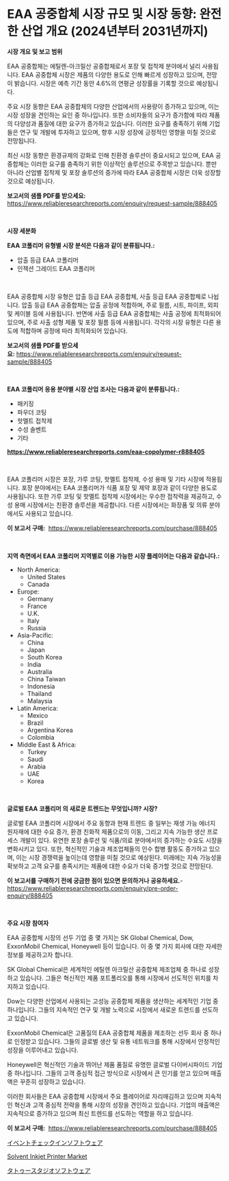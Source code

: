 <p><h1>EAA 공중합체 시장 규모 및 시장 동향: 완전한 산업 개요 (2024년부터 2031년까지)</h1></p><p><strong>시장 개요 및 보고 범위</strong></p>
<p><p>EAA 공중합체는 에틸렌-아크릴산 공중합체로서 포장 및 접착제 분야에서 널리 사용됩니다. EAA 공중합체 시장은 제품의 다양한 용도로 인해 빠르게 성장하고 있으며, 전망이 밝습니다. 시장은 예측 기간 동안 4.6%의 연평균 성장률을 기록할 것으로 예상됩니다.</p><p>주요 시장 동향은 EAA 공중합체의 다양한 산업에서의 사용량이 증가하고 있으며, 이는 시장 성장을 견인하는 요인 중 하나입니다. 또한 소비자들의 요구가 증가함에 따라 제품의 다양성과 품질에 대한 요구가 증가하고 있습니다. 이러한 요구를 충족하기 위해 기업들은 연구 및 개발에 투자하고 있으며, 향후 시장 성장에 긍정적인 영향을 미칠 것으로 전망됩니다.</p><p>최신 시장 동향은 환경규제의 강화로 인해 친환경 솔루션이 중요시되고 있으며, EAA 공중합체는 이러한 요구를 충족하기 위한 이상적인 솔루션으로 주목받고 있습니다. 뿐만 아니라 산업별 접착제 및 포장 솔루션의 증가에 따라 EAA 공중합체 시장은 더욱 성장할 것으로 예상됩니다.</p></p>
<p><strong>보고서의 샘플 PDF를 받으세요:</strong> <a href="https://www.reliableresearchreports.com/enquiry/request-sample/888405">https://www.reliableresearchreports.com/enquiry/request-sample/888405</a></p>
<p>&nbsp;</p>
<p><strong>시장 세분화</strong></p>
<p><strong>EAA 코폴리머 유형별 시장 분석은 다음과 같이 분류됩니다.:</strong></p>
<p><ul><li>압출 등급 EAA 코폴리머</li><li>인젝션 그레이드 EAA 코폴리머</li></ul></p>
<p>&nbsp;</p>
<p><p>EAA 공중합체 시장 유형은 압출 등급 EAA 공중합체, 사출 등급 EAA 공중합체로 나뉩니다. 압출 등급 EAA 공중합체는 압출 공정에 적합하며, 주로 필름, 시트, 파이프, 외피 및 케이블 등에 사용됩니다. 반면에 사출 등급 EAA 공중합체는 사출 공정에 최적화되어 있으며, 주로 사출 성형 제품 및 포장 필름 등에 사용됩니다. 각각의 시장 유형은 다른 용도에 적합하며 공정에 따라 최적화되어 있습니다.</p></p>
<p><strong>보고서의 샘플 PDF를 받으세요:</strong>&nbsp;<a href="https://www.reliableresearchreports.com/enquiry/request-sample/888405">https://www.reliableresearchreports.com/enquiry/request-sample/888405</a></p>
<p>&nbsp;</p>
<p><strong> EAA 코폴리머 응용 분야별 시장 산업 조사는 다음과 같이 분류됩니다.:</strong></p>
<p><ul><li>패키징</li><li>파우더 코팅</li><li>핫멜트 접착제</li><li>수성 솔벤트</li><li>기타</li></ul></p>
<p><strong><a href="https://www.reliableresearchreports.com/eaa-copolymer-r888405">https://www.reliableresearchreports.com/eaa-copolymer-r888405</a></strong></p>
<p>&nbsp;</p>
<p><p>EAA 코폴리머 시장은 포장, 가루 코팅, 핫멜트 접착제, 수성 용매 및 기타 시장에 적용됩니다. 포장 분야에서는 EAA 코폴리머가 식품 포장 및 제약 포장과 같이 다양한 용도로 사용됩니다. 또한 가루 코팅 및 핫멜트 접착제 시장에서는 우수한 접착력을 제공하고, 수성 용매 시장에서는 친환경 솔루션을 제공합니다. 다른 시장에서는 화장품 및 의류 분야에서도 사용되고 있습니다.</p></p>
<p><strong>이 보고서 구매:</strong>&nbsp; <a href="https://www.reliableresearchreports.com/purchase/888405">https://www.reliableresearchreports.com/purchase/888405</a></p>
<p>&nbsp;</p>
<p><strong>지역 측면에서 EAA 코폴리머 지역별로 이용 가능한 시장 플레이어는 다음과 같습니다.:</strong></p>
<p><ul>
    <li>
        North America:
        <ul>
            <li>United States</li>
            <li>Canada</li>
        </ul>
    </li>
    <li>
        Europe:
        <ul>
            <li>Germany</li>
            <li>France</li>
            <li>U.K.</li>
            <li>Italy</li>
            <li>Russia</li>
        </ul>
    </li>
    <li>
        Asia-Pacific:
        <ul>
            <li>China</li>
            <li>Japan</li>
            <li>South Korea</li>
            <li>India</li>
            <li>Australia</li>
            <li>China Taiwan</li>
            <li>Indonesia</li>
            <li>Thailand</li>
            <li>Malaysia</li>
        </ul>
    </li>
    <li>
        Latin America:
        <ul>
            <li>Mexico</li>
            <li>Brazil</li>
            <li>Argentina Korea</li>
            <li>Colombia</li>
        </ul>
    </li>
    <li>
        Middle East & Africa:
        <ul>
            <li>Turkey</li>
            <li>Saudi</li>
            <li>Arabia</li>
            <li>UAE</li>
            <li>Korea</li>
        </ul>
    </li>
    </ul></p>
<p>&nbsp;</p>
<p><strong>글로벌 EAA 코폴리머 의 새로운 트렌드는 무엇입니까? 시장?</strong></p>
<p><p>글로벌 EAA 코폴리머 시장에서 주요 동향과 현재 트렌드 중 일부는 재생 가능 에너지 원자재에 대한 수요 증가, 환경 친화적 제품으로의 이동, 그리고 지속 가능한 생산 프로세스 개발이 있다. 유연한 포장 솔루션 및 식품/의료 분야에서의 증가하는 수요도 시장을 변화시키고 있다. 또한, 혁신적인 기술과 제조업체들의 인수 합병 활동도 증가하고 있으며, 이는 시장 경쟁력을 높이는데 영향을 미칠 것으로 예상된다. 미래에는 지속 가능성을 확보하고 고객 요구를 충족시키는 제품에 대한 수요가 더욱 증가할 것으로 전망된다.</p></p>
<p><strong>이 보고서를 구매하기 전에 궁금한 점이 있으면 문의하거나 공유하세요.</strong>- <a href="https://www.reliableresearchreports.com/enquiry/pre-order-enquiry/888405">https://www.reliableresearchreports.com/enquiry/pre-order-enquiry/888405</a></p>
<p>&nbsp;</p>
<p><strong>주요 시장 참여자</strong></p>
<p><p>EAA 공중합체 시장의 선두 기업 중 몇 가지는 SK Global Chemical, Dow, ExxonMobil Chemical, Honeywell 등이 있습니다. 이 중 몇 가지 회사에 대한 자세한 정보를 제공하고자 합니다.</p><p>SK Global Chemical은 세계적인 에틸렌 아크릴산 공중합체 제조업체 중 하나로 성장하고 있습니다. 그들은 혁신적인 제품 포트폴리오를 통해 시장에서 선도적인 위치를 차지하고 있습니다.</p><p>Dow는 다양한 산업에서 사용되는 고성능 공중합체 제품을 생산하는 세계적인 기업 중 하나입니다. 그들의 지속적인 연구 및 개발 노력으로 시장에서 새로운 트렌드를 선도하고 있습니다.</p><p>ExxonMobil Chemical은 고품질의 EAA 공중합체 제품을 제조하는 선두 회사 중 하나로 인정받고 있습니다. 그들의 글로벌 생산 및 유통 네트워크를 통해 시장에서 안정적인 성장을 이루어내고 있습니다.</p><p>Honeywell은 혁신적인 기술과 뛰어난 제품 품질로 유명한 글로벌 다이버시파이드 기업 중 하나입니다. 그들의 고객 중심적 접근 방식으로 시장에서 큰 인기를 얻고 있으며 매출액은 꾸준히 성장하고 있습니다.</p><p>이러한 회사들은 EAA 공중합체 시장에서 주요 플레이어로 자리매김하고 있으며 지속적인 혁신과 고객 중심적 전략을 통해 시장의 성장을 견인하고 있습니다. 기업의 매출액은 지속적으로 증가하고 있으며 최신 트렌드를 선도하는 역할을 하고 있습니다.</p></p>
<p><strong>이 보고서 구매:</strong>&nbsp;&nbsp;<a href="https://www.reliableresearchreports.com/purchase/888405">https://www.reliableresearchreports.com/purchase/888405</a></p>
<p><p><a href="https://medium.com/@baileeupton1902/%E3%82%A4%E3%83%99%E3%83%B3%E3%83%88%E3%83%81%E3%82%A7%E3%83%83%E3%82%AF%E3%82%A4%E3%83%B3%E3%82%BD%E3%83%95%E3%83%88%E3%82%A6%E3%82%A7%E3%82%A2%E3%81%AE%E5%B8%82%E5%A0%B4%E5%88%86%E6%9E%90%E3%81%A82024%E5%B9%B4%E3%81%8B%E3%82%892031%E5%B9%B4%E3%81%BE%E3%81%A7%E3%81%AE%E4%BA%88%E6%B8%AC%E3%81%95%E3%82%8C%E3%82%8B%E8%A6%8F%E6%A8%A1-cebcf2a2d066">イベントチェックインソフトウェア</a></p><p><a href="https://github.com/ChiragRP21/Market-Research-Report-List-4/blob/main/solvent-inkjet-printer-market.md">Solvent Inkjet Printer Market</a></p><p><a href="https://medium.com/@douglasyoung526/%E3%82%BF%E3%83%88%E3%82%A5%E3%83%BC%E3%82%B9%E3%82%BF%E3%82%B8%E3%82%AA%E3%82%BD%E3%83%95%E3%83%88%E3%82%A6%E3%82%A7%E3%82%A2%E5%B8%82%E5%A0%B4%E5%88%86%E6%9E%90-%E3%81%9D%E3%81%AE%E5%B9%B4%E9%96%93%E6%88%90%E9%95%B7%E7%8E%87-%E5%B8%82%E5%A0%B4%E3%82%BB%E3%82%B0%E3%83%A1%E3%83%B3%E3%83%86%E3%83%BC%E3%82%B7%E3%83%A7%E3%83%B3-%E3%81%8A%E3%82%88%E3%81%B3%E3%82%B0%E3%83%AD%E3%83%BC%E3%83%90%E3%83%AB%E7%94%A3%E6%A5%AD%E6%A6%82%E8%A6%81-87ea3398dc31">タトゥースタジオソフトウェア</a></p></p>